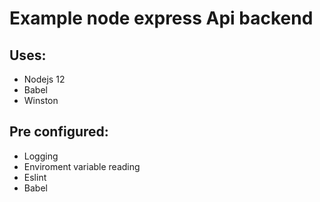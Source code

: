 # Example node express Api backend
## Uses:
* Nodejs 12
* Babel
* Winston

## Pre configured:
* Logging
* Enviroment variable reading
* Eslint
* Babel
